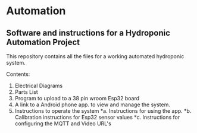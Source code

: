 # Automation
## Software and instructions for a Hydroponic Automation Project

This repository contains all the files for a working automated hydroponic system.

Contents:

1.  Electrical Diagrams
2.  Parts List
3.  Program to upload to a 38 pin wroom Esp32 board
4.  A link to a Android phone app. to view and manage the system.
5.  Instructions to operate the system
  *a.  Instructions for using the app.
  *b.  Calibration instructions for Esp32 sensor values
  *c.  Instructions for configuring the MQTT and Video URL's
